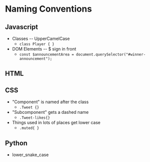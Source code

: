 # Naming Conventions

## Javascript
- Classes -- UpperCamelCase
    - `class Player { }`
- DOM Elements -- $ sign in front
    - `const $announcementArea = document.querySelector("#winner-announcement");`


## HTML


## CSS
- "Component" is named after the class
    - `.Tweet {}`
- "Subcomponent" gets a dashed name
    - `.Tweet-likes{}`
- Things used in lots of places get lower case
    - `.muted{ }`


## Python 
- lower_snake_case 
